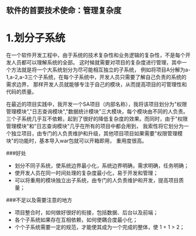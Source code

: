 软件的首要技术使命：管理复杂度
------------------------------

1.划分子系统
=============================

  在一个软件开发工程中，由于系统的技术复杂性和业务逻辑的复杂性，不是每个开发人员都可以理解系统的全部。
这时候就需要对项目的复杂度进行管理，其中一个方法就是将一个大系统划分为尽可能相互独立的子系统，
例如将项目A分解为a-1,a-2,a-3三个子系统，在每个子系统中，开发人员只需要了解自己负责的系统的需求边界，
那样开发人员就能够专注于自己的模块，从而提高项目的可管理性和代码的质量。

  在最近的项目实践中，我开发一个SA项目（内部名称），我将该项目划分为"权限管理模块","日志查询模块","数据统计模块"三大模块，每个模块由不同的人负责。
三个子系统几乎互不依赖，起到了很好的降低复杂度的效果。而同时，由于"权限管理模块"和"日志查询模块"几乎在所有的项目中都会用到，
我索性将它划分为一个独立项目，由专门的人负责维护和升级，其他项目项目如果需要"权限管理模块"的功能时，基本导入war包就可以开箱即用，
重用度很高。

###好处
  
  - 划分不同子系统，使系统边界最小化，系统边界明确，需求明确，任务明确；
  - 使开发人员在同一时间处理的复杂度最小化，易于开发和管理；
  - 可以将重用的模块独立出子系统，由专门的人负责维护和开发，提高项目质量；
  

###不足以及需要注意的地方
  
  - 项目整合时，如何做好很好的衔接，包括数据、后台以及前端；
  - 各个子系统如果存在互相依赖，如何使耦合度最小化；
  - 个个子系统需要一定的规范，才能使其成为一个完成的整体，使 1 + 1 > 2；
